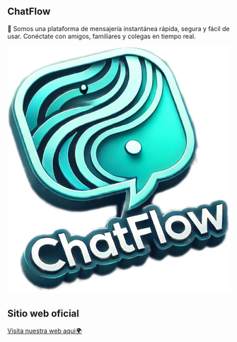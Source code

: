 ## ChatFlow

🚀 Somos una plataforma de mensajería instantánea rápida, segura y fácil de usar. Conéctate con amigos, familiares y colegas en tiempo real.

<p align="center">
  <img src="https://raw.githubusercontent.com/JomaorX/ChatFlow/refs/heads/main/public/imagenes/chatflow.webp" alt="ChatFlow Logo">
</p>

## Sitio web oficial

[Visita nuestra web aqui🌍](https://chatflow-f2y6.onrender.com)
